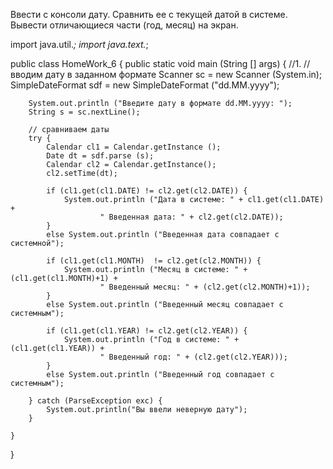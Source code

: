 Ввести с консоли дату. Сравнить ее с текущей датой в
системе. Вывести отличающиеся части (год, месяц) на
экран.

import java.util.*;
import java.text.*;

public class HomeWork_6 {
    public static void main (String [] args) {
        //1.
        // вводим дату в заданном формате
        Scanner sc = new Scanner (System.in);
        SimpleDateFormat sdf = new SimpleDateFormat ("dd.MM.yyyy");

        System.out.println ("Введите дату в формате dd.MM.yyyy: ");
        String s = sc.nextLine();

        // сравниваем даты
        try {
            Calendar cl1 = Calendar.getInstance ();
            Date dt = sdf.parse (s);
            Calendar cl2 = Calendar.getInstance();
            cl2.setTime(dt);

            if (cl1.get(cl1.DATE) != cl2.get(cl2.DATE)) {
                System.out.println ("Дата в системе: " + cl1.get(cl1.DATE) +
                        " Введенная дата: " + cl2.get(cl2.DATE));
            }
            else System.out.println ("Введенная дата совпадает с системной");

            if (cl1.get(cl1.MONTH)  != cl2.get(cl2.MONTH)) {
                System.out.println ("Месяц в системе: " + (cl1.get(cl1.MONTH)+1) +
                        " Введенный месяц: " + (cl2.get(cl2.MONTH)+1));
            }
            else System.out.println ("Введенный месяц совпадает с системным");

            if (cl1.get(cl1.YEAR) != cl2.get(cl2.YEAR)) {
                System.out.println ("Год в системе: " + (cl1.get(cl1.YEAR)) +
                        " Введенный год: " + (cl2.get(cl2.YEAR)));
            }
            else System.out.println ("Введенный год совпадает с системным");

        } catch (ParseException exc) {
            System.out.println("Вы ввели неверную дату");
        }
        
    }
}
